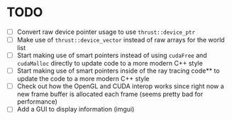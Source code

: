 # TODO
- [ ] Convert raw device pointer usage to use `thrust::device_ptr`
- [ ] Make use of `thrust::device_vector` instead of raw arrays for the world list
- [ ] Start making use of smart pointers instead of using `cudaFree` and `cudaMalloc` directly to update code to a more modern C++ style
- [ ] Start making use of smart pointers inside of the ray tracing code** to update the code to a more modern C++ style
- [ ] Check out how the OpenGL and CUDA interop works since right now a new frame buffer is allocated each frame (seems pretty bad for performance)
- [ ] Add a GUI to display information (imgui)
